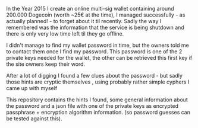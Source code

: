 In the Year 2015 I create an online multi-sig wallet containing around 200.000 Dogecoin (worth ~25€ at the time),
I managed successfully - as actually planned! - to forget about it til recently.
Sadly the way I remembered was the information that the service is being shutdown and there is only very low time left til they go offline.

I didn't manage to find my wallet password in time, but the owners told me to contact them once I find my password.
This password is one of the 2 private keys needed for the wallet, the other can be retrieved this first key if the site owners keep their word.

After a lot of digging I found a few clues about the password - but sadly those hints are cryptic themselves , using probably rather simple cyphers I came up with myself

This repository contains the hints I found, some general information about the password and a json file with one of the private keys as encrypted passphrase + encryption algorithm information. (so password guesses can be tested against this).
